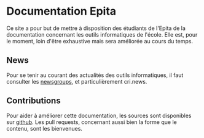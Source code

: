 # Documentation Epita

Ce site a pour but de mettre à disposition des étudiants de l'Epita de la documentation concernant les outils informatiques de l'école. Elle est, pour le moment, loin d'être exhaustive mais sera améliorée au cours du temps.

## News

Pour se tenir au courant des actualités des outils informatiques, il faut consulter les [newsgroups](news.md), et particulièrement cri.news.

## Contributions

Pour aider à améliorer cette documentation, les sources sont disponibles sur [github](https://github.com/cri-epita/doc/). Les pull requests, concernant aussi bien la forme que le contenu, sont les bienvenues.
